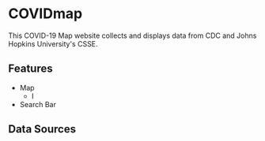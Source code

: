 # COVIDmap
This COVID-19 Map website collects and displays data from CDC and Johns Hopkins University's CSSE.

## Features
- Map
  - I
- Search Bar
## Data Sources
